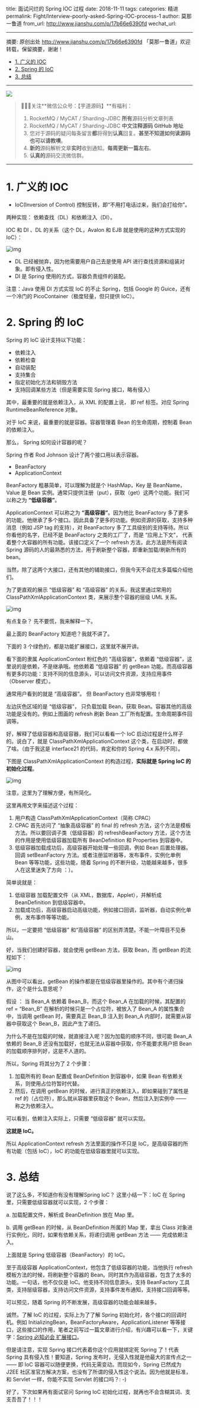title: 面试问烂的 Spring IOC 过程
date: 2018-11-11
tags:
categories: 精进
permalink: Fight/Interview-poorly-asked-Spring-IOC-process-1
author: 莫那一鲁道
from_url: http://www.jianshu.com/p/17b66e6390fd
wechat_url:

-------

摘要: 原创出处 http://www.jianshu.com/p/17b66e6390fd 「莫那一鲁道」欢迎转载，保留摘要，谢谢！

- [1. 广义的  IOC](http://www.iocoder.cn/Fight/Interview-poorly-asked-Spring-IOC-process-1/)
- [2. Spring 的 IoC](http://www.iocoder.cn/Fight/Interview-poorly-asked-Spring-IOC-process-1/)
- [3. 总结](http://www.iocoder.cn/Fight/Interview-poorly-asked-Spring-IOC-process-1/)

-------

![](http://www.iocoder.cn/images/common/wechat_mp_2017_07_31.jpg)

> 🙂🙂🙂关注**微信公众号：【芋道源码】**有福利：
> 1. RocketMQ / MyCAT / Sharding-JDBC **所有**源码分析文章列表
> 2. RocketMQ / MyCAT / Sharding-JDBC **中文注释源码 GitHub 地址**
> 3. 您对于源码的疑问每条留言**都**将得到**认真**回复。**甚至不知道如何读源码也可以请教噢**。
> 4. **新的**源码解析文章**实时**收到通知。**每周更新一篇左右**。
> 5. **认真的**源码交流微信群。

-------

# 1. 广义的  IOC

- IoC(Inversion of Control) 控制反转，即“不用打电话过来，我们会打给你”。

两种实现： 依赖查找（DL）和依赖注入（DI）。

IOC 和 DI 、DL 的关系（这个 DL，Avalon 和 EJB 就是使用的这种方式实现的 IoC）：


![img](https:////upload-images.jianshu.io/upload_images/4236553-c415d1c39ed74772.png?imageMogr2/auto-orient/strip%7CimageView2/2/w/715/format/jpeg)


- DL 已经被抛弃，因为他需要用户自己去是使用 API  进行查找资源和组装对象。即有侵入性。
- DI 是 Spring 使用的方式，容器负责组件的装配。

注意：Java 使用 DI 方式实现 IoC 的不止 Spring，包括 Google 的 Guice，还有一个冷门的 PicoContainer（极度轻量，但只提供 IoC）。

# 2. Spring 的 IoC

Spring 的 IoC 设计支持以下功能：

- 依赖注入
- 依赖检查
- 自动装配
- 支持集合
- 指定初始化方法和销毁方法
- 支持回调某些方法（但是需要实现 Spring 接口，略有侵入）

其中，最重要的就是依赖注入，从 XML 的配置上说， 即 ref 标签。对应 Spring RuntimeBeanReference 对象。

对于 IoC 来说，最重要的就是容器。容器管理着 Bean 的生命周期，控制着 Bean  的依赖注入。

那么， Spring 如何设计容器的呢？

Spring 作者 Rod Johnson 设计了两个接口用以表示容器。

- BeanFactory
- ApplicationContext

BeanFactory 粗暴简单，可以理解为就是个 HashMap，Key 是 BeanName，Value 是 Bean 实例。通常只提供注册（put），获取（get）这两个功能。我们可以称之为 **“低级容器”**。

ApplicationContext 可以称之为 **“高级容器”**。因为他比 BeanFactory 多了更多的功能。他继承了多个接口。因此具备了更多的功能。例如资源的获取，支持多种消息（例如 JSP tag 的支持），对 BeanFactory 多了工具级别的支持等待。所以你看他的名字，已经不是 BeanFactory 之类的工厂了，而是 “应用上下文”， 代表着整个大容器的所有功能。该接口定义了一个 refresh 方法，此方法是所有阅读 Spring 源码的人的最熟悉的方法，用于刷新整个容器，即重新加载/刷新所有的 bean。

当然，除了这两个大接口，还有其他的辅助接口，但我今天不会花太多篇幅介绍他们。

为了更直观的展示 “低级容器” 和 “高级容器” 的关系，我这里通过常用的 ClassPathXmlApplicationContext 类，来展示整个容器的层级 UML 关系。



![img](https:////upload-images.jianshu.io/upload_images/4236553-1e6ca4c8a58c9e8e.png?imageMogr2/auto-orient/strip%7CimageView2/2/w/1000/format/jpeg)



有点复杂？ 先不要慌，我来解释一下。

最上面的  BeanFactory 知道吧？我就不讲了。

下面的 3 个绿色的，都是功能扩展接口，这里就不展开讲。

看下面的隶属 ApplicationContext 粉红色的 “高级容器”，依赖着 “低级容器”，这里说的是依赖，不是继承哦。他依赖着 “低级容器” 的 getBean 功能。而高级容器有更多的功能：支持不同的信息源头，可以访问文件资源，支持应用事件（Observer 模式）。

通常用户看到的就是 “高级容器”。 但 BeanFactory 也非常够用啦！

左边灰色区域的是 “低级容器”， 只负载加载 Bean，获取 Bean。容器其他的高级功能是没有的。例如上图画的 refresh 刷新 Bean 工厂所有配置。生命周期事件回调等。

好，解释了低级容器和高级容器，我们可以看看一个 IoC 启动过程是什么样子的。说白了，就是 ClassPathXmlApplicationContext 这个类，在启动时，都做了啥。（由于我这是 interface21 的代码，肯定和你的 Spring 4.x 系列不同）。

下图是 ClassPathXmlApplicationContext 的构造过程，**实际就是 Spring IoC 的初始化过程**。



![img](https:////upload-images.jianshu.io/upload_images/4236553-db065eecf16176c3.png?imageMogr2/auto-orient/strip%7CimageView2/2/w/1000/format/jpeg)



注意，这里为了理解方便，有所简化。

这里再用文字来描述这个过程：

1. 用户构造 ClassPathXmlApplicationContext（简称 CPAC）
2. CPAC 首先访问了 “抽象高级容器” 的 final 的 refresh 方法，这个方法是模板方法。所以要回调子类（低级容器）的 refreshBeanFactory 方法，这个方法的作用是使用低级容器加载所有 BeanDefinition 和  Properties 到容器中。
3. 低级容器加载成功后，高级容器开始处理一些回调，例如 Bean 后置处理器。回调 setBeanFactory 方法。或者注册监听器等，发布事件，实例化单例 Bean 等等功能，这些功能，随着 Spring 的不断升级，功能越来越多，很多人在这里迷失了方向 ：）。

简单说就是：

1. 低级容器 加载配置文件（从 XML，数据库，Applet），并解析成 BeanDefinition 到低级容器中。
2. 加载成功后，高级容器启动高级功能，例如接口回调，监听器，自动实例化单例，发布事件等等功能。

所以，一定要把 “低级容器” 和“高级容器” 的区别弄清楚。不能一叶障目不见泰山。

好，当我们创建好容器，就会使用 getBean 方法，获取 Bean，而 getBean 的流程如下：



![img](https:////upload-images.jianshu.io/upload_images/4236553-da9a2f92e4dfa9db.png?imageMogr2/auto-orient/strip%7CimageView2/2/w/530/format/jpeg)



从图中可以看出，getBean 的操作都是在低级容器里操作的。其中有个递归操作，这个是什么意思呢？

假设 ： 当 Bean_A 依赖着 Bean_B，而这个 Bean_A 在加载的时候，其配置的 ref = “Bean_B” 在解析的时候只是一个占位符，被放入了 Bean_A 的属性集合中，当调用 getBean 时，需要真正 Bean_B 注入到 Bean_A 内部时，就需要从容器中获取这个 Bean_B，因此产生了递归。

为什么不是在加载的时候，就直接注入呢？因为加载的顺序不同，很可能 Bean_A 依赖的 Bean_B 还没有加载好，也就无法从容器中获取，你不能要求用户把 Bean 的加载顺序排列好，这是不人道的。

所以，Spring 将其分为了 2 个步骤：

1. 加载所有的 Bean 配置成 BeanDefinition 到容器中，如果 Bean 有依赖关系，则使用占位符暂时代替。
2. 然后，在调用 getBean 的时候，进行真正的依赖注入，即如果碰到了属性是 ref 的（占位符），那么就从容器里获取这个 Bean，然后注入到实例中 —— 称之为依赖注入。

可以看到，依赖注入实际上，只需要 “低级容器” 就可以实现。

**这就是 IoC。**

所以 ApplicationContext  refresh 方法里面的操作不只是 IoC，是高级容器的所有功能（包括 IoC），IoC 的功能在低级容器里就可以实现。

# 3. 总结

说了这么多，不知道你有没有理解Spring  IoC？ 这里小结一下：IoC 在 Spring 里，只需要低级容器就可以实现，2 个步骤：

a. 加载配置文件，解析成 BeanDefinition 放在 Map 里。

b. 调用 getBean 的时候，从 BeanDefinition 所属的 Map 里，拿出  Class 对象进行实例化，同时，如果有依赖关系，将递归调用  getBean 方法 —— 完成依赖注入。

上面就是 Spring 低级容器（BeanFactory）的 IoC。

至于高级容器 ApplicationContext，他包含了低级容器的功能，当他执行 refresh 模板方法的时候，将刷新整个容器的 Bean。同时其作为高级容器，包含了太多的功能。一句话，他不仅仅是 IoC。他支持不同信息源头，支持 BeanFactory 工具类，支持层级容器，支持访问文件资源，支持事件发布通知，支持接口回调等等。

可以预见，随着 Spring 的不断发展，高级容器的功能会越来越多。

诚然，了解 IoC 的过程，实际上为了了解 Spring 初始化时，各个接口的回调时机。例如 InitializingBean，BeanFactoryAware，ApplicationListener 等等接口，这些接口的作用，笔者之前写过一篇文章进行介绍，有兴趣可以看一下，关键字：[Spring 必知必会 扩展接口](https://www.google.com/search?q=Spring+%E5%BF%85%E7%9F%A5%E5%BF%85%E4%BC%9A+%E6%89%A9%E5%B1%95%E6%8E%A5%E5%8F%A3&oq=Spring+%E5%BF%85%E7%9F%A5%E5%BF%85%E4%BC%9A+%E6%89%A9%E5%B1%95%E6%8E%A5%E5%8F%A3&aqs=chrome..69i57j69i65.626j0j1&sourceid=chrome&ie=UTF-8)。

但是请注意，实现 Spring 接口代表着你这个应用就绑定死 Spring 了！代表 Spring 具有侵入性！要知道，Spring 发布时，无侵入性就是他最大的宣传点之一 —— 即 IoC 容器可以随便更换，代码无需变动。而现如今，Spring 已然成为 J2EE 社区准官方解决方案，也没有了所谓的侵入性这个说法。因为他就是标准，和 Servlet 一样，你能不实现 Servlet 的接口吗？: -)

好了，下次如果再有面试官问 Spring IoC 初始化过程，就再也不会含糊其词、支支吾吾了！！！
